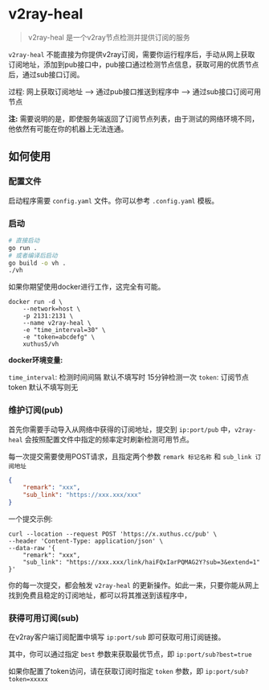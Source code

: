 # v2ray-heal

> v2ray-heal 是一个v2ray节点检测并提供订阅的服务

`v2ray-heal` 不能直接为你提供v2ray订阅，需要你运行程序后，手动从网上获取订阅地址，添加到pub接口中，pub接口通过检测节点信息，获取可用的优质节点后，通过sub接口订阅。

过程: 网上获取订阅地址 --> 通过pub接口推送到程序中 --> 通过sub接口订阅可用节点

**注:** 需要说明的是，即使服务端返回了订阅节点列表，由于测试的网络环境不同，他依然有可能在你的机器上无法连通。

## 如何使用

### 配置文件

启动程序需要 `config.yaml` 文件。你可以参考 `.config.yaml` 模板。

### 启动

```bash
# 直接启动
go run .
# 或者编译后启动
go build -o vh .
./vh
```

如果你期望使用docker进行工作，这完全有可能。
```shell
docker run -d \
	--network=host \
	-p 2131:2131 \
	--name v2ray-heal \
	-e "time_interval=30" \ 
	-e "token=abcdefg" \
	xuthus5/vh
```

**docker环境变量:**

`time_interval`: 检测时间间隔 默认不填写时 15分钟检测一次
`token`: 订阅节点token 默认不填写则无

### 维护订阅(pub)

首先你需要手动导入从网络中获得的订阅地址，提交到 `ip:port/pub` 中，`v2ray-heal` 会按照配置文件中指定的频率定时刷新检测可用节点。

每一次提交需要使用POST请求，且指定两个参数 `remark 标记名称` 和 `sub_link 订阅地址`

```json
{
    "remark": "xxx",
    "sub_link": "https://xxx.xxx/xxx"
}
```

一个提交示例: 

```curl
curl --location --request POST 'https://x.xuthus.cc/pub' \
--header 'Content-Type: application/json' \
--data-raw '{
    "remark": "xxx",
    "sub_link": "https://xxx.xxx/link/haiFQxIarPQMAG2Y?sub=3&extend=1"
}'
```

你的每一次提交，都会触发 `v2ray-heal` 的更新操作。如此一来，只要你能从网上找到免费且稳定的订阅地址，都可以将其推送到该程序中，

### 获得可用订阅(sub)

在v2ray客户端订阅配置中填写 `ip:port/sub` 即可获取可用订阅链接。

其中，你可以通过指定 `best` 参数来获取最优节点，即 `ip:port/sub?best=true`

如果你配置了token访问，请在获取订阅时指定 `token` 参数，即 `ip:port/sub?token=xxxxx`